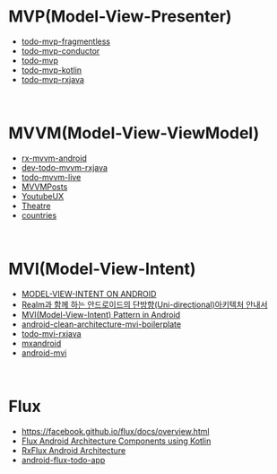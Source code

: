 # MVP(Model-View-Presenter)
* [todo-mvp-fragmentless](https://github.com/Syhids/android-architecture/tree/todo-mvp-fragmentless)
* [todo-mvp-conductor](https://github.com/grepx/android-architecture/tree/todo-mvp-conductor)
* [todo-mvp](https://github.com/googlesamples/android-architecture/tree/todo-mvp)
* [todo-mvp-kotlin](https://github.com/googlesamples/android-architecture/tree/todo-mvp-kotlin)
* [todo-mvp-rxjava](https://github.com/googlesamples/android-architecture/tree/todo-mvp-rxjava)
</br>

# MVVM(Model-View-ViewModel)
* [rx-mvvm-android](https://github.com/ffgiraldez/rx-mvvm-android)
* [dev-todo-mvvm-rxjava](https://github.com/googlesamples/android-architecture/tree/dev-todo-mvvm-rxjava)
* [todo-mvvm-live](https://github.com/googlesamples/android-architecture/tree/todo-mvvm-live)
* [MVVMPosts](https://github.com/gahfy/MVVMPosts)
* [YoutubeUX](https://github.com/burhanrashid52/YoutubeUX)
* [Theatre](https://github.com/andremion/Theatre)
* [countries](https://github.com/patloew/countries)
</br>

# MVI(Model-View-Intent)
* [MODEL-VIEW-INTENT ON ANDROID](http://hannesdorfmann.com/android/model-view-intent)
* [Realm과 함께 하는 안드로이드의 단방향(Uni-directional)아키텍처 안내서](https://academy.realm.io/kr/posts/eric-maxwell-uni-directional-architecture-android-using-realm/)
* [MVI(Model-View-Intent) Pattern in Android](https://medium.com/code-yoga/mvi-model-view-intent-pattern-in-android-98c143d1ee7c)
* [android-clean-architecture-mvi-boilerplate](https://github.com/bufferapp/android-clean-architecture-mvi-boilerplate)
* [todo-mvi-rxjava](https://github.com/oldergod/android-architecture/tree/todo-mvi-rxjava)
* [mxandroid](https://github.com/memtrip/mxandroid)
* [android-mvi](https://github.com/memtrip/android-mvi)
</br>

# Flux
* https://facebook.github.io/flux/docs/overview.html
* [Flux Android Architecture Components using Kotlin](https://medium.com/lewisrhine/flux-android-architecture-components-using-kotlin-a1c933ebf883)
* [RxFlux Android Architecture](https://medium.com/swlh/rxflux-android-architecture-94f77c857aa2)
* [android-flux-todo-app](https://github.com/lgvalle/android-flux-todo-app)


